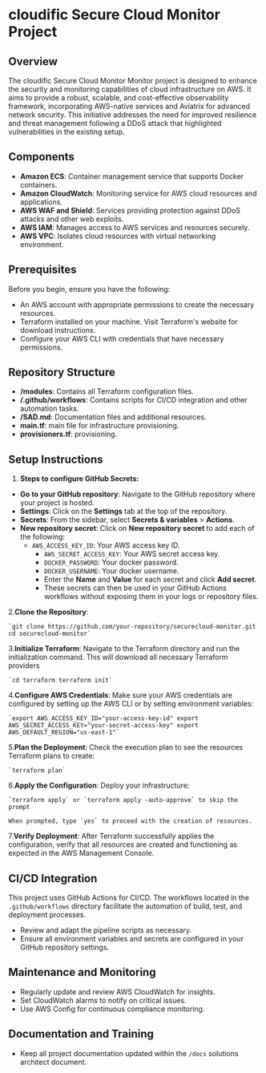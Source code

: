 # cloudific Secure Cloud Monitor Project

## Overview

The cloudific Secure Cloud Monitor Monitor project is designed to enhance the security and monitoring capabilities of cloud infrastructure on AWS. It aims to provide a robust, scalable, and cost-effective observability framework, incorporating AWS-native services and Aviatrix for advanced network security. This initiative addresses the need for improved resilience and threat management following a DDoS attack that highlighted vulnerabilities in the existing setup.

## Components

- **Amazon ECS**: Container management service that supports Docker containers.
- **Amazon CloudWatch**: Monitoring service for AWS cloud resources and applications.
- **AWS WAF and Shield**: Services providing protection against DDoS attacks and other web exploits.
- **AWS IAM**: Manages access to AWS services and resources securely.
- **AWS VPC**: Isolates cloud resources with virtual networking environment.

## Prerequisites

Before you begin, ensure you have the following:

- An AWS account with appropriate permissions to create the necessary resources.
- Terraform installed on your machine. Visit Terraform's website for download instructions.
- Configure your AWS CLI with credentials that have necessary permissions.

## Repository Structure

- **/modules**: Contains all Terraform configuration files.
- **/.github/workflows**: Contains scripts for CI/CD integration and other automation tasks.
- **/SAD.md**: Documentation files and additional resources.
- **main.tf**: main file for infrastructure provisioning.
- **provisioners.tf**: provisioning.

## Setup Instructions

1. **Steps to configure GitHub Secrets:**

- **Go to your GitHub repository**: Navigate to the GitHub repository where your project is hosted.
- **Settings**: Click on the **Settings** tab at the top of the repository.
- **Secrets**: From the sidebar, select **Secrets & variables** > **Actions**.
- **New repository secret**: Click on **New repository secret** to add each of the following:
  - `AWS_ACCESS_KEY_ID`: Your AWS access key ID.
    - `AWS_SECRET_ACCESS_KEY`: Your AWS secret access key.
    - `DOCKER_PASSWORD`: Your docker password.
    - `DOCKER_USERNAME`: Your docker username.
    - Enter the **Name** and **Value** for each secret and click **Add secret**.
    - These secrets can then be used in your GitHub Actions workflows without exposing them in your logs or repository files.

2.**Clone the Repository**:

    `git clone https://github.com/your-repository/securecloud-monitor.git cd securecloud-monitor`

3.**Initialize Terraform**: Navigate to the Terraform directory and run the initialization command. This will download all necessary Terraform providers

    `cd terraform terraform init`

4.**Configure AWS Credentials**: Make sure your AWS credentials are configured by setting up the AWS CLI or by setting environment variables:

    `export AWS_ACCESS_KEY_ID="your-access-key-id" export AWS_SECRET_ACCESS_KEY="your-secret-access-key" export AWS_DEFAULT_REGION="us-east-1"`

5.**Plan the Deployment**: Check the execution plan to see the resources Terraform plans to create:

    `terraform plan`

6.**Apply the Configuration**: Deploy your infrastructure:

    `terraform apply` or `terraform apply -auto-approve` to skip the prompt
    
    When prompted, type `yes` to proceed with the creation of resources.

7.**Verify Deployment**: After Terraform successfully applies the configuration, verify that all resources are created and functioning as expected in the AWS Management Console.

## CI/CD Integration

This project uses GitHub Actions for CI/CD. The workflows located in the `.github/workflows` directory facilitate the automation of build, test, and deployment processes.

- Review and adapt the pipeline scripts as necessary.
- Ensure all environment variables and secrets are configured in your GitHub repository settings.

## Maintenance and Monitoring

- Regularly update and review AWS CloudWatch for insights.
- Set CloudWatch alarms to notify on critical issues.
- Use AWS Config for continuous compliance monitoring.

## Documentation and Training

- Keep all project documentation updated within the `/docs` solutions architect document.
